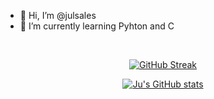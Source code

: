 - 👋 Hi, I’m @julsales
- 🌱 I’m currently learning Pyhton and C
 <br>
 
<center>
 
 [![GitHub Streak](https://github-readme-streak-stats.herokuapp.com?user=julsales&theme=highcontrast&border_radius=4.7&locale=pt_BR)](https://git.io/streak-stats)
<br>

[![Ju's GitHub stats](https://github-readme-stats.vercel.app/api?username=julsales&theme=midnight_purple_icons=true)](https://github.com/anuraghazra/github-readme-stats)
 </center>
<!---
julsales/julsales is a ✨ special ✨ repository because its `README.md` (this file) appears on your GitHub profile.
You can click the Preview link to take a look at your changes.
--->
